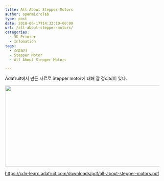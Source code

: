 ```yaml
---
title: All About Stepper Motors
author: openmicrolab
type: post
date: 2018-06-17T14:32:10+00:00
url: /all-about-stepper-motors/
categories:
  - 3D Printer
  - Infomation
tags:
  - 스텝모터
  - Stepper Motor
  - All About Stepper Motors

---
```

Adafruit에서 만든 자료로 Stepper motor에 대해 잘 정리되어 있다.

<img loading="lazy" class="alignnone wp-image-4316" src="https://res.cloudinary.com/openmicrolab/image/upload/v1529245850/stepper_motor_fx0j33.png" width="719" height="265" /> 

<a href="https://cdn-learn.adafruit.com/downloads/pdf/all-about-stepper-motors.pdf" target="_blank" rel="noopener noreferrer">https://cdn-learn.adafruit.com/downloads/pdf/all-about-stepper-motors.pdf</a>